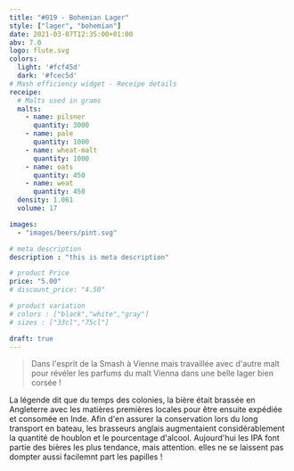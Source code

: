 ```yaml
---
title: "#019 - Bohemian Lager"
style: ["lager", "bohemian"]
date: 2021-03-07T12:35:00+01:00
abv: 7.0
logo: flute.svg
colors:
  light: '#fcf45d'
  dark: '#fcec5d'
# Mash efficiency widget - Receipe details
receipe:
  # Malts used in grams
  malts:
    - name: pilsner
      quantity: 3000
    - name: pale
      quantity: 1000
    - name: wheat-malt
      quantity: 1000
    - name: oats
      quantity: 450
    - name: weat
      quantity: 450
  density: 1.061
  volume: 17

images:
  - "images/beers/pint.svg"

# meta description
description : "this is meta description"

# product Price
price: "5.00"
# discount_price: "4.50"

# product variation
# colors : ["black","white","gray"]
# sizes : ["33cl","75cl"]

draft: true
---
```


> Dans l'esprit de la Smash à Vienne mais travaillée avec d'autre malt pour révéler les parfums du malt Vienna dans une belle lager bien corsée !

La légende dit que du temps des colonies, la bière était brassée en Angleterre avec les matières premières locales pour être ensuite expédiée et consomée en Inde. Afin d'en assurer la conservation lors du long transport en bateau, les brasseurs anglais augmentaient considérablement la quantité de houblon et le pourcentage d'alcool. Aujourd'hui les IPA font partie des bières les plus tendance, mais attention. elles ne se laissent pas dompter aussi facilemnt part les papilles !